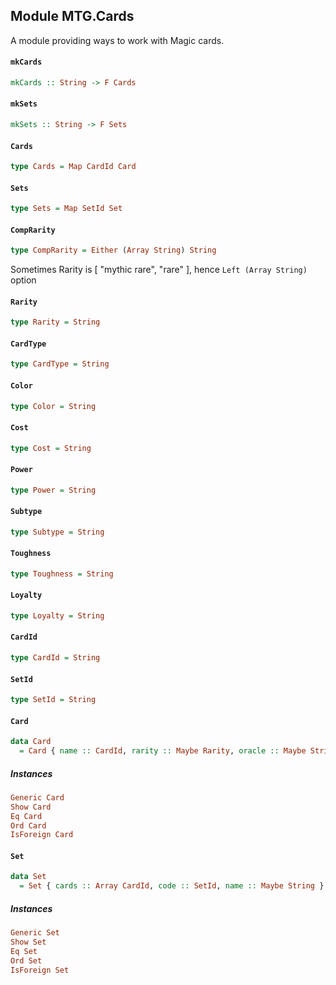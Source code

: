 ## Module MTG.Cards

A module providing ways to work with Magic cards.

#### `mkCards`

``` purescript
mkCards :: String -> F Cards
```

#### `mkSets`

``` purescript
mkSets :: String -> F Sets
```

#### `Cards`

``` purescript
type Cards = Map CardId Card
```

#### `Sets`

``` purescript
type Sets = Map SetId Set
```

#### `CompRarity`

``` purescript
type CompRarity = Either (Array String) String
```

Sometimes Rarity is [ "mythic rare", "rare" ], hence `Left (Array String)` option

#### `Rarity`

``` purescript
type Rarity = String
```

#### `CardType`

``` purescript
type CardType = String
```

#### `Color`

``` purescript
type Color = String
```

#### `Cost`

``` purescript
type Cost = String
```

#### `Power`

``` purescript
type Power = String
```

#### `Subtype`

``` purescript
type Subtype = String
```

#### `Toughness`

``` purescript
type Toughness = String
```

#### `Loyalty`

``` purescript
type Loyalty = String
```

#### `CardId`

``` purescript
type CardId = String
```

#### `SetId`

``` purescript
type SetId = String
```

#### `Card`

``` purescript
data Card
  = Card { name :: CardId, rarity :: Maybe Rarity, oracle :: Maybe String, manaCost :: Maybe Cost, cmc :: Maybe Number, types :: Maybe (Array CardType), subtypes :: Maybe (Array Subtype), colors :: Maybe (Array Color), colorRelation :: Maybe (Array Color), power :: Maybe Power, toughness :: Maybe Toughness, loyalty :: Maybe Loyalty }
```

##### Instances
``` purescript
Generic Card
Show Card
Eq Card
Ord Card
IsForeign Card
```

#### `Set`

``` purescript
data Set
  = Set { cards :: Array CardId, code :: SetId, name :: Maybe String }
```

##### Instances
``` purescript
Generic Set
Show Set
Eq Set
Ord Set
IsForeign Set
```


